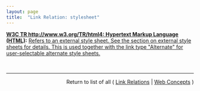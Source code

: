 ```yaml
---
layout: page
title:  "Link Relation: stylesheet"
---
```


**[W3C TR http://www.w3.org/TR/html4: Hypertext Markup Language (HTML)](/specs/W3C/TR/html4 "This specification defines the HyperText Markup Language (HTML), the publishing language of the World Wide Web. This specification defines HTML 4.01, which is a subversion of HTML 4. In addition to the text, multimedia, and hyperlink features of the previous versions of HTML (HTML 3.2 and HTML 2.0), HTML 4 supports more multimedia options, scripting languages, style sheets, better printing facilities, and documents that are more accessible to users with disabilities. HTML 4 also takes great strides towards the internationalization of documents, with the goal of making the Web truly World Wide."):** [Refers to an external style sheet. See the section on external style sheets for details. This is used together with the link type "Alternate" for user-selectable alternate style sheets.](http://www.w3.org/TR/html4/types.html#type-links "Read documentation for Link Relation &#34;stylesheet&#34;")

<br/>
<hr/>

<p style="text-align: right">Return to list of all ( <a href="../link-relations">Link Relations</a> | <a href="../">Web Concepts</a> )</p>